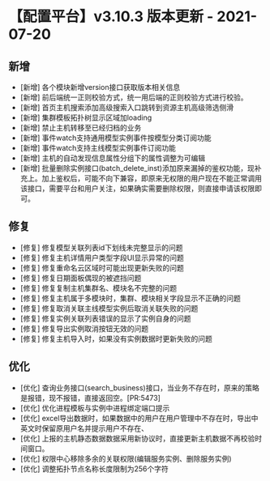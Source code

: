 # 【配置平台】v3.10.3 版本更新 - 2021-07-20

## 新增

-  [新增] 各个模块新增version接口获取版本相关信息
-  [新增] 前后端统一正则校验方式，统一用后端的正则校验方式进行校验。
-  [新增] 首页主机搜索添加高级搜索入口跳转到资源主机高级筛选侧滑
-  [新增] 集群模板拓扑树显示区域加loading
-  [新增] 禁止主机转移至已经归档的业务
-  [新增] 事件watch支持通用模型实例事件按模型分类订阅功能
-  [新增] 事件watch支持主线模型实例事件订阅功能
-  [新增] 主机的自动发现信息属性分组下的属性调整为可编辑
-  [新增] 批量删除实例接口(batch_delete_inst)添加原来漏掉的鉴权功能，现补充上。加上鉴权后，可能不向下兼容，即原来无权限的用户现在不能正常调用该接口，需要平台和用户关注，如果确实需要删除权限，则直接申请该权限即可。

## 修复

-  [修复] 修复模型关联列表id下划线未完整显示的问题
-  [修复] 修复主机详情用户类型字段UI显示异常的问题
-  [修复] 修复重命名云区域时可能出现更新失败的问题
-  [修复] 修复日期面板偶现的被遮挡问题
-  [修复] 修复复制主机集群名、模块名不完整的问题
-  [修复] 修复主机属于多模块时，集群、模块相关字段显示不正确的问题
-  [修复] 修复取消关联主线模型实例后取消关联失败的问题
-  [修复] 修复实例关联列表错误的显示了实例自身的问题
-  [修复] 修复导出实例取消按钮无效的问题
-  [修复] 修复主机导入时，如果没有实例数据时更新失败的问题

## 优化

-  [优化] 查询业务接口(search_business)接口，当业务不存在时，原来的策略是报错，现不报错，直接返回空。[PR:5473]
-  [优化] 优化进程模板与实例中进程绑定端口提示
-  [优化] excel导出数据时，如果数据中的用户在用户管理中不存在时，导出中英文时保留原用户名并提示用户不存在、
-  [优化] 上报的主机静态数据数据采用新协议时，直接更新主机数据不再校验时间窗口。
-  [优化] 权限中心移除多余的关联权限(编辑服务实例、删除服务实例)
-  [优化] 调整拓扑节点名称长度限制为256个字符